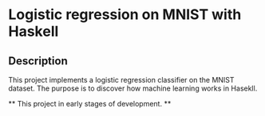 # Logistic regression on MNIST with Haskell

## Description

This project implements a logistic regression classifier on the MNIST dataset. The purpose is to discover how machine learning works in Hasekll.

** This project in early stages of development. **



